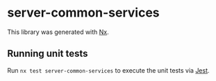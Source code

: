 # server-common-services

This library was generated with [Nx](https://nx.dev).

## Running unit tests

Run `nx test server-common-services` to execute the unit tests via [Jest](https://jestjs.io).
